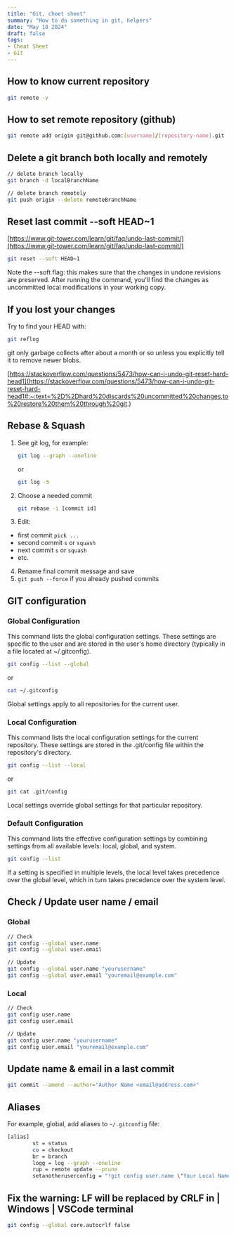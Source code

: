 ```yaml
---
title: "Git, cheet sheet"
summary: "How to do something in git, helpers"
date: "May 18 2024"
draft: false
tags:
- Cheat Sheet
- Git
---
```


## How to know current repository

```bash
git remote -v
```

## How to set remote repository (github)

```bash
git remote add origin git@github.com:[username]/[repository-name].git
```

## Delete a git branch both locally and remotely

```bash
// delete branch locally
git branch -d localBranchName

// delete branch remotely
git push origin --delete remoteBranchName
```

## Reset last commit --soft HEAD~1

[https://www.git-tower.com/learn/git/faq/undo-last-commit/](https://www.git-tower.com/learn/git/faq/undo-last-commit/)

```bash
git reset --soft HEAD~1
```

Note the --soft flag: this makes sure that the changes in undone revisions are preserved. After running the command, you'll find the changes as uncommitted local modifications in your working copy.

## If you lost your changes


Try to find your HEAD with:
```bash
git reflog
```
git only garbage collects after about a month or so unless you explicitly tell it to remove newer blobs.

[https://stackoverflow.com/questions/5473/how-can-i-undo-git-reset-hard-head1](https://stackoverflow.com/questions/5473/how-can-i-undo-git-reset-hard-head1#:~:text=%2D%2Dhard%20discards%20uncommitted%20changes,to%20restore%20them%20through%20git.)

## Rebase & Squash

1. See git log, for example:
	```bash
	git log --graph --oneline
	``` 
	or
	```bash
	git log -5
	``` 
2. Choose a needed commit
	```bash
	git rebase -i [commit id]
	```

3. Edit: 
- first commit ```pick ...```
- second commit ```s``` or ```squash```
- next commit ```s``` or ```squash```
- etc.
4. Rename final commit message and save
5. ```git push --force``` if you already pushed commits

## GIT configuration

### Global Configuration
This command lists the global configuration settings. These settings are specific to the user and are stored in the user's home directory (typically in a file located at ~/.gitconfig).
```bash
git config --list --global
``` 
or
```bash
cat ~/.gitconfig
```
Global settings apply to all repositories for the current user.

### Local Configuration
This command lists the local configuration settings for the current repository. These settings are stored in the .git/config file within the repository's directory.

```bash
git config --list --local
```
or
```bash
git cat .git/config
```
Local settings override global settings for that particular repository.

### Default Configuration

This command lists the effective configuration settings by combining settings from all available levels: local, global, and system.

```bash
git config --list
```

If a setting is specified in multiple levels, the local level takes precedence over the global level, which in turn takes precedence over the system level.


## Check / Update user name / email

### Global

```bash
// Check
git config --global user.name
git config --global user.email 

// Update
git config --global user.name "yourusername"
git config --global user.email "youremail@example.com"

```

### Local

```bash
// Check 
git config user.name
git config user.email

// Update
git config user.name "yourusername"
git config user.email "youremail@example.com"
```

## Update name & email in a last commit

```bash
git commit --amend --author="Author Name <email@address.com>"
```

## Aliases

For example, global, add aliases to ```~/.gitconfig``` file:

```bash
[alias]
        st = status
        co = checkout
        br = branch
        logg = log --graph --oneline
        rup = remote update --prune
        setanotheruserconfig = "!git config user.name \"Your Local Name\" && git config user.email \"your.local.email@example.com\""
```

## Fix the warning: LF will be replaced by CRLF in <filename> | Windows | VSCode terminal
```bash
git config --global core.autocrlf false
```
